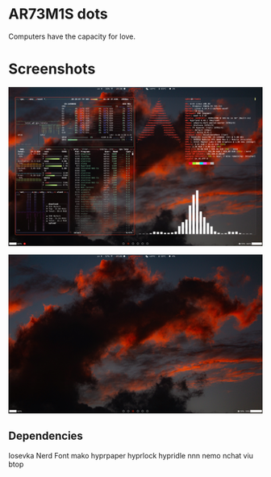 # AR73M1S dots 

Computers have the capacity for love.

# Screenshots

![](Screenshot1.png) 

![](screenshot2.png)

## Dependencies 

Iosevka Nerd Font 
mako
hyprpaper
hyprlock
hypridle
nnn
nemo
nchat
viu
btop
